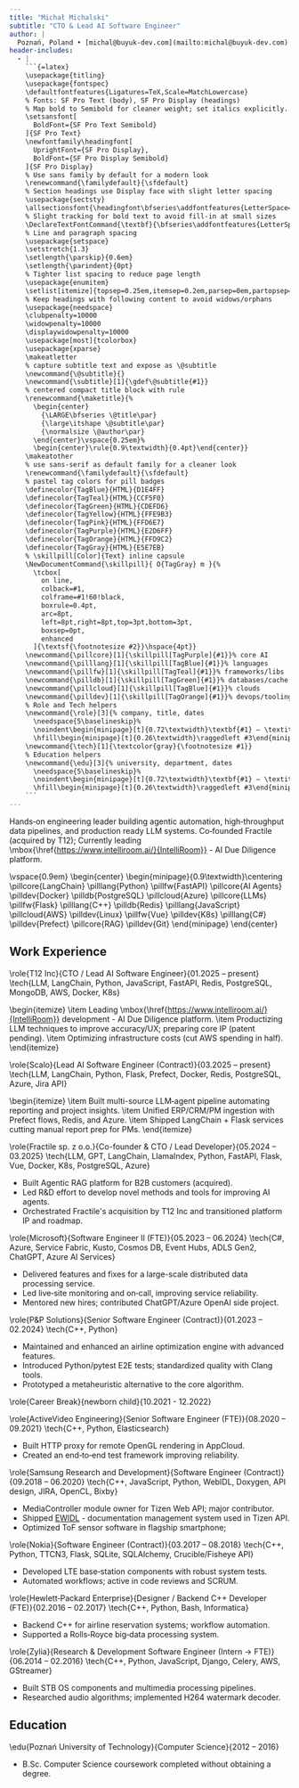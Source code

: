 ```yaml
---
title: "Michał Michalski"
subtitle: "CTO & Lead AI Software Engineer"
author: |
  Poznań, Poland • [michal@buyuk-dev.com](mailto:michal@buyuk-dev.com) • [buyuk-dev.com](https://buyuk-dev.com) • [calendar](https://calendly.com/buyuk) • +48 514 954 985
header-includes:
  - |
    ```{=latex}
    \usepackage{titling}
    \usepackage{fontspec}
    \defaultfontfeatures{Ligatures=TeX,Scale=MatchLowercase}
    % Fonts: SF Pro Text (body), SF Pro Display (headings)
    % Map bold to Semibold for cleaner weight; set italics explicitly.
    \setsansfont[
      BoldFont={SF Pro Text Semibold}
    ]{SF Pro Text}
    \newfontfamily\headingfont[
      UprightFont={SF Pro Display},
      BoldFont={SF Pro Display Semibold}
    ]{SF Pro Display}
    % Use sans family by default for a modern look
    \renewcommand{\familydefault}{\sfdefault}
    % Section headings use Display face with slight letter spacing
    \usepackage{sectsty}
    \allsectionsfont{\headingfont\bfseries\addfontfeatures{LetterSpace=1.2}}
    % Slight tracking for bold text to avoid fill-in at small sizes
    \DeclareTextFontCommand{\textbf}{\bfseries\addfontfeatures{LetterSpace=1.0}}
    % Line and paragraph spacing
    \usepackage{setspace}
    \setstretch{1.3}
    \setlength{\parskip}{0.6em}
    \setlength{\parindent}{0pt}
    % Tighter list spacing to reduce page length
    \usepackage{enumitem}
    \setlist[itemize]{topsep=0.25em,itemsep=0.2em,parsep=0em,partopsep=0em,leftmargin=1.2em}
    % Keep headings with following content to avoid widows/orphans
    \usepackage{needspace}
    \clubpenalty=10000
    \widowpenalty=10000
    \displaywidowpenalty=10000
    \usepackage[most]{tcolorbox}
    \usepackage{xparse}
    \makeatletter
    % capture subtitle text and expose as \@subtitle
    \newcommand{\@subtitle}{}
    \newcommand{\subtitle}[1]{\gdef\@subtitle{#1}}
    % centered compact title block with rule
    \renewcommand{\maketitle}{%
      \begin{center}
        {\LARGE\bfseries \@title\par}
        {\large\itshape \@subtitle\par}
        {\normalsize \@author\par}
      \end{center}\vspace{0.25em}%
      \begin{center}\rule{0.9\textwidth}{0.4pt}\end{center}}
    \makeatother
    % use sans-serif as default family for a cleaner look
    \renewcommand{\familydefault}{\sfdefault}
    % pastel tag colors for pill badges
    \definecolor{TagBlue}{HTML}{D1E4FF}
    \definecolor{TagTeal}{HTML}{CCF5F0}
    \definecolor{TagGreen}{HTML}{CDEFD6}
    \definecolor{TagYellow}{HTML}{FFE9B3}
    \definecolor{TagPink}{HTML}{FFD6E7}
    \definecolor{TagPurple}{HTML}{E2D6FF}
    \definecolor{TagOrange}{HTML}{FFD9C2}
    \definecolor{TagGray}{HTML}{E5E7EB}
    % \skillpill[Color]{Text} inline capsule
    \NewDocumentCommand{\skillpill}{ O{TagGray} m }{%
      \tcbox[
        on line,
        colback=#1,
        colframe=#1!60!black,
        boxrule=0.4pt,
        arc=8pt,
        left=8pt,right=8pt,top=3pt,bottom=3pt,
        boxsep=0pt,
        enhanced
      ]{\textsf{\footnotesize #2}}\hspace{4pt}}
    \newcommand{\pillcore}[1]{\skillpill[TagPurple]{#1}}% core AI
    \newcommand{\pilllang}[1]{\skillpill[TagBlue]{#1}}% languages
    \newcommand{\pillfw}[1]{\skillpill[TagTeal]{#1}}% frameworks/libs
    \newcommand{\pilldb}[1]{\skillpill[TagGreen]{#1}}% databases/cache
    \newcommand{\pillcloud}[1]{\skillpill[TagBlue]{#1}}% clouds
    \newcommand{\pilldev}[1]{\skillpill[TagOrange]{#1}}% devops/tooling
    % Role and Tech helpers
    \newcommand{\role}[3]{% company, title, dates
      \needspace{5\baselineskip}%
      \noindent\begin{minipage}[t]{0.72\textwidth}\textbf{#1} — \textit{#2}\end{minipage}%
      \hfill\begin{minipage}[t]{0.26\textwidth}\raggedleft #3\end{minipage}\\[-0.25em]}
    \newcommand{\tech}[1]{\textcolor{gray}{\footnotesize #1}}
    % Education helpers
    \newcommand{\edu}[3]{% university, department, dates
      \needspace{5\baselineskip}%
      \noindent\begin{minipage}[t]{0.72\textwidth}\textbf{#1} — \textit{#2}\end{minipage}%
      \hfill\begin{minipage}[t]{0.26\textwidth}\raggedleft #3\end{minipage}}
    ```
---
```


Hands‑on engineering leader building agentic automation, high‑throughput data pipelines, and production ready LLM systems. Co‑founded Fractile (acquired by T12); Currently leading \mbox{\href{https://www.intelliroom.ai/}{IntelliRoom}} - AI Due Diligence platform.

\vspace{0.9em}
\begin{center}
\begin{minipage}{0.9\textwidth}\centering
\pillcore{LangChain} \pilllang{Python} \pillfw{FastAPI} \pillcore{AI Agents} \pilldev{Docker} \pilldb{PostgreSQL} \pillcloud{Azure} \pillcore{LLMs} \pillfw{Flask} \pilllang{C++} \pilldb{Redis} \pilllang{JavaScript} \pillcloud{AWS} \pilldev{Linux} \pillfw{Vue} \pilldev{K8s} \pilllang{C\#} \pilldev{Prefect} \pillcore{RAG} \pilldev{Git}
\end{minipage}
\end{center}

## Work Experience

\role{T12 Inc}{CTO / Lead AI Software Engineer}{01.2025 – present}
\tech{LLM, LangChain, Python, JavaScript, FastAPI, Redis, PostgreSQL, MongoDB, AWS, Docker, K8s}

\begin{itemize}
\item Leading \mbox{\href{https://www.intelliroom.ai/}{IntelliRoom}} development - AI Due Diligence platform.
\item Productizing LLM techniques to improve accuracy/UX; preparing core IP (patent pending).
\item Optimizing infrastructure costs (cut AWS spending in half).
\end{itemize}


\role{Scalo}{Lead AI Software Engineer (Contract)}{03.2025 – present}
\tech{LLM, LangChain, Python, Flask, Prefect, Docker, Redis, PostgreSQL, Azure, Jira API}

\begin{itemize}
\item Built multi-source LLM‑agent pipeline automating reporting and project insights.
\item Unified ERP/CRM/PM ingestion with Prefect flows, Redis, and Azure.
\item Shipped LangChain + Flask services cutting manual report prep for PMs.
\end{itemize}


\role{Fractile sp. z o.o.}{Co-founder \& CTO / Lead Developer}{05.2024 – 03.2025}
\tech{LLM, GPT, LangChain, LlamaIndex, Python, FastAPI, Flask, Vue, Docker, K8s, PostgreSQL, Azure}

+ Built Agentic RAG platform for B2B customers (acquired).
+ Led R&D effort to develop novel methods and tools for improving AI agents.
+ Orchestrated Fractile's acquisition by T12 Inc and transitioned platform IP and roadmap.


\role{Microsoft}{Software Engineer II (FTE)}{05.2023 – 06.2024}
\tech{C\#, Azure, Service Fabric, Kusto, Cosmos DB, Event Hubs, ADLS Gen2, ChatGPT, Azure AI Services}

+ Delivered features and fixes for a large-scale distributed data processing service.
+ Led live‑site monitoring and on‑call, improving service reliability.
+ Mentored new hires; contributed ChatGPT/Azure OpenAI side project.

\role{P\&P Solutions}{Senior Software Engineer (Contract)}{01.2023 – 02.2024}
\tech{C++, Python}

+ Maintained and enhanced an airline optimization engine with advanced features.
+ Introduced Python/pytest E2E tests; standardized quality with Clang tools.
+ Prototyped a metaheuristic alternative to the core algorithm.


\role{Career Break}{newborn child}{10.2021 - 12.2022}


\role{ActiveVideo Engineering}{Senior Software Engineer (FTE)}{08.2020 – 09.2021}
\tech{C++, Python, Elasticsearch}

+ Built HTTP proxy for remote OpenGL rendering in AppCloud.
+ Created an end‑to‑end test framework improving reliability.


\role{Samsung Research and Development}{Software Engineer (Contract)}{09.2018 – 06.2020}
\tech{C++, JavaScript, Python, WebIDL, Doxygen, API design, JIRA, OpenCL, Bixby}

+ MediaController module owner for Tizen Web API; major contributor.
+ Shipped [EWIDL](https://ieeexplore.ieee.org/document/9240696) - documentation management system used in Tizen API.
+ Optimized ToF sensor software in flagship smartphone;


\role{Nokia}{Software Engineer (Contract)}{03.2017 – 08.2018}
\tech{C++, Python, TTCN3, Flask, SQLite, SQLAlchemy, Crucible/Fisheye API}

+ Developed LTE base‑station components with robust system tests.
+ Automated workflows; active in code reviews and SCRUM.


\role{Hewlett‑Packard Enterprise}{Designer / Backend C++ Developer (FTE)}{02.2016 – 02.2017}
\tech{C++, Python, Bash, Informatica}

+ Backend C++ for airline reservation systems; workflow automation.
+ Supported a Rolls‑Royce big‑data processing system.


\role{Zylia}{Research \& Development Software Engineer (Intern → FTE)}{06.2014 – 02.2016}
\tech{C++, Python, JavaScript, Django, Celery, AWS, GStreamer}

+ Built STB OS components and multimedia processing pipelines.
+ Researched audio algorithms; implemented H264 watermark decoder.


## Education

\edu{Poznań University of Technology}{Computer Science}{2012 – 2016}

+ B.Sc. Computer Science coursework completed without obtaining a degree.
